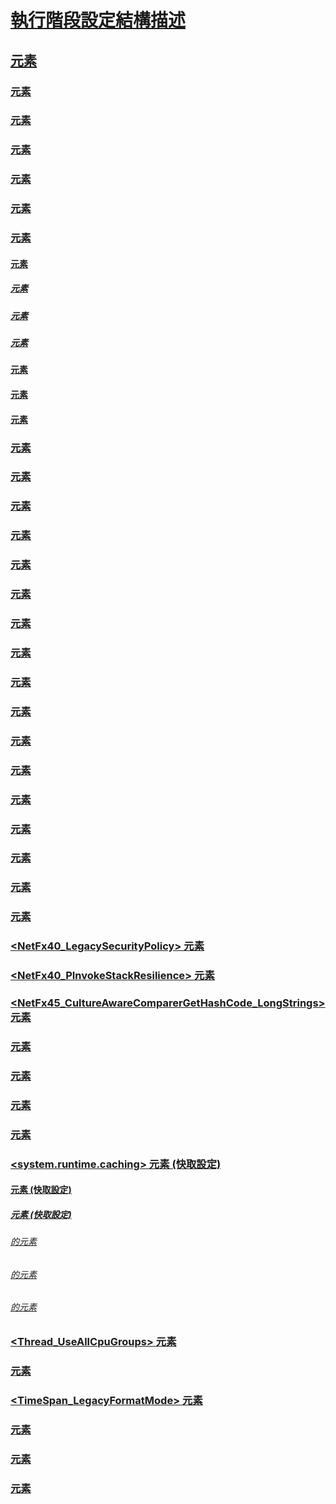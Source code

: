 # [執行階段設定結構描述](index.md)
## [<runtime> 元素](runtime-element.md)
### [<alwaysFlowImpersonationPolicy> 元素](alwaysflowimpersonationpolicy-element.md)
### [<AppContextSwitchOverrides> 元素](appcontextswitchoverrides-element.md)
### [<appDomainManagerAssembly> 元素](appdomainmanagerassembly-element.md)
### [<appDomainManagerType> 元素](appdomainmanagertype-element.md)
### [<appDomainResourceMonitoring> 元素](appdomainresourcemonitoring-element.md)
### [<assemblyBinding> 元素](assemblybinding-element-for-runtime.md)
#### [<dependentAssembly> 元素](dependentassembly-element.md)
##### [<assemblyIdentity> 元素](assemblyidentity-element-for-runtime.md)
##### [<bindingRedirect> 元素](bindingredirect-element.md)
##### [<codeBase> 元素](codebase-element.md)
#### [<probing> 元素](probing-element.md)
#### [<publisherPolicy> 元素](publisherpolicy-element.md)
#### [<qualifyAssembly> 元素](qualifyassembly-element.md)
### [<bypassTrustedAppStrongNames> 元素](bypasstrustedappstrongnames-element.md)
### [<CompatSortNLSVersion> 元素](compatsortnlsversion-element.md)
### [<developmentMode> 元素](developmentmode-element.md)
### [<disableCachingBindingFailures> 元素](disablecachingbindingfailures-element.md)
### [<disableCommitThreadStack> 元素](disablecommitthreadstack-element.md)
### [<disableFusionUpdatesFromADManager> 元素](disablefusionupdatesfromadmanager-element.md)
### [<EnableAmPmParseAdjustment> 元素](enableampmparseadjustment-element.md)
### [<enforceFIPSPolicy> 元素](enforcefipspolicy-element.md)
### [<etwEnable> 元素](etwenable-element.md)
### [<forcePerformanceCounterUniqueSharedMemoryReads> 元素](forceperformancecounteruniquesharedmemoryreads-element.md)
### [<gcAllowVeryLargeObjects> 元素](gcallowverylargeobjects-element.md)
### [<gcConcurrent> 元素](gcconcurrent-element.md)
### [<GCCpuGroup> 元素](gccpugroup-element.md)
### [<gcServer> 元素](gcserver-element.md)
### [<generatePublisherEvidence> 元素](generatepublisherevidence-element.md)
### [<legacyCorruptedStateExceptionsPolicy> 元素](legacycorruptedstateexceptionspolicy-element.md)
### [<legacyImpersonationPolicy> 元素](legacyimpersonationpolicy-element.md)
### [<loadFromRemoteSources>](loadfromremotesources-element.md)
### [<NetFx40_LegacySecurityPolicy> 元素](netfx40-legacysecuritypolicy-element.md)
### [<NetFx40_PInvokeStackResilience> 元素](netfx40-pinvokestackresilience-element.md)
### [<NetFx45_CultureAwareComparerGetHashCode_LongStrings> 元素](netfx45-cultureawarecomparergethashcode-longstrings-element.md)
### [<PreferComInsteadOfManagedRemoting> 元素](prefercominsteadofmanagedremoting-element.md)
### [<relativeBindForResources> 元素](relativebindforresources-element.md)
### [<shadowCopyVerifyByTimestamp> 元素](shadowcopyverifybytimestamp-element.md)
### [<supportPortability> 元素](supportportability-element.md)
### [<system.runtime.caching> 元素 (快取設定)](system-runtime-caching-element-cache-settings.md)
#### [<memoryCache> 元素 (快取設定)](memorycache-element-cache-settings.md)
##### [<namedCaches> 元素 (快取設定)](namedcaches-element-cache-settings.md)
###### [<add> <namedCaches> 的元素](add-element-for-namedcaches.md)
###### [<clear> <namedCaches> 的元素](clear-element-for-namedcaches.md)
###### [<remove> <namedCaches> 的元素](remove-element-for-namedcaches.md)
### [<Thread_UseAllCpuGroups> 元素](thread-useallcpugroups-element.md)
### [<ThrowUnobservedTaskExceptions> 元素](throwunobservedtaskexceptions-element.md)
### [<TimeSpan_LegacyFormatMode> 元素](timespan-legacyformatmode-element.md)
### [<useLegacyJit> 元素](uselegacyjit-element.md)
### [<UseRandomizedStringHashAlgorithm> 元素](userandomizedstringhashalgorithm-element.md)
### [<UseSmallInternalThreadStacks> 元素](usesmallinternalthreadstacks-element.md)
